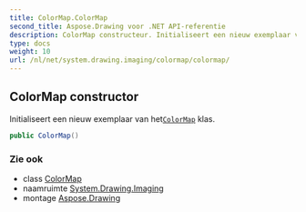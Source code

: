 ```yaml
---
title: ColorMap.ColorMap
second_title: Aspose.Drawing voor .NET API-referentie
description: ColorMap constructeur. Initialiseert een nieuw exemplaar van hetColorMap klas.
type: docs
weight: 10
url: /nl/net/system.drawing.imaging/colormap/colormap/
---
```

## ColorMap constructor

Initialiseert een nieuw exemplaar van het[`ColorMap`](../) klas.

```csharp
public ColorMap()
```

### Zie ook

* class [ColorMap](../)
* naamruimte [System.Drawing.Imaging](../../colormap/)
* montage [Aspose.Drawing](../../../)


